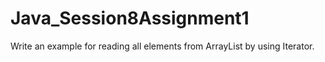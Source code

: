 # Java_Session8Assignment1
Write an example for reading all elements from ArrayList by using Iterator.
